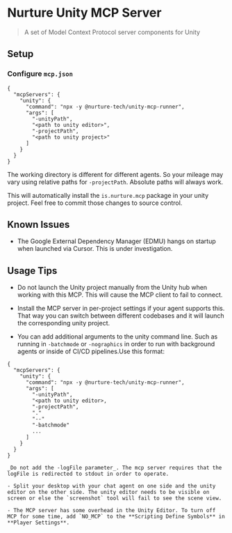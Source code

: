 # Nurture Unity MCP Server

> A set of Model Context Protocol server components for Unity

## Setup

### Configure `mcp.json`

```
{
  "mcpServers": {
    "unity": {
      "command": "npx -y @nurture-tech/unity-mcp-runner",
      "args": [
        "-unityPath",
        "<path to unity editor>",
        "-projectPath", 
        "<path to unity project>"
      ]
    }
  }
}
```

The working directory is different for different agents. So your mileage may vary using relative paths for `-projectPath`. Absolute paths will always work.

This will automatically install the `is.nurture.mcp` package in your unity project. Feel free to commit those changes to source control.

## Known Issues

- The Google External Dependency Manager (EDMU) hangs on startup when launched via Cursor. This is under investigation.

## Usage Tips

- Do not launch the Unity project manually from the Unity hub when working with this MCP. This will cause the MCP client to fail to connect.

- Install the MCP server in per-project settings if your agent supports this. That way you can switch between different codebases and it will launch the corresponding unity project.

- You can add additional arguments to the unity command line. Such as running in `-batchmode` or `-nographics` in order to run with background agents or inside of CI/CD pipelines.Use this format:

```
{
  "mcpServers": {
    "unity": {
      "command": "npx -y @nurture-tech/unity-mcp-runner",
      "args": [
        "-unityPath",
        "<path to unity editor>,
        "-projectPath", 
        "."
        "--"
        "-batchmode"
        ...
      ]
    }
  }
}

_Do not add the -logFile parameter_. The mcp server requires that the logFile is redirected to stdout in order to operate.

- Split your desktop with your chat agent on one side and the unity editor on the other side. The unity editor needs to be visible on screen or else the `screenshot` tool will fail to see the scene view.

- The MCP server has some overhead in the Unity Editor. To turn off MCP for some time, add `NO_MCP` to the **Scripting Define Symbols** in **Player Settings**.